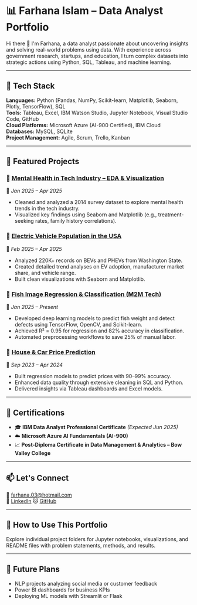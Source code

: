 # 📊 Farhana Islam – Data Analyst Portfolio

Hi there 👋 I'm Farhana, a data analyst passionate about uncovering insights and solving real-world problems using data. With experience across government research, startups, and education, I turn complex datasets into strategic actions using Python, SQL, Tableau, and machine learning.

---

## 🔧 Tech Stack
**Languages:** Python (Pandas, NumPy, Scikit-learn, Matplotlib, Seaborn, Plotly, TensorFlow), SQL  
**Tools:** Tableau, Excel, IBM Watson Studio, Jupyter Notebook, Visual Studio Code, GitHub  
**Cloud Platforms:** Microsoft Azure (AI-900 Certified), IBM Cloud  
**Databases:** MySQL, SQLite  
**Project Management:** Agile, Scrum, Trello, Kanban

---

## 📁 Featured Projects

### 🔹 [Mental Health in Tech Industry – EDA & Visualization](https://github.com/yourusername/mental-health-in-tech)
📅 *Jan 2025 – Apr 2025*  
- Cleaned and analyzed a 2014 survey dataset to explore mental health trends in the tech industry.  
- Visualized key findings using Seaborn and Matplotlib (e.g., treatment-seeking rates, family history correlations).

### 🔹 [Electric Vehicle Population in the USA](https://github.com/yourusername/ev-data-analysis)
📅 *Feb 2025 – Apr 2025*  
- Analyzed 220K+ records on BEVs and PHEVs from Washington State.  
- Created detailed trend analyses on EV adoption, manufacturer market share, and vehicle range.  
- Built clean visualizations with Seaborn and Matplotlib.

### 🔹 [Fish Image Regression & Classification (M2M Tech)](https://github.com/yourusername/fish-weight-estimation)
📅 *Jan 2025 – Present*  
- Developed deep learning models to predict fish weight and detect defects using TensorFlow, OpenCV, and Scikit-learn.  
- Achieved R² = 0.95 for regression and 82% accuracy in classification.  
- Automated preprocessing workflows to save 25% of manual labor.

### 🔹 [House & Car Price Prediction](https://github.com/yourusername/price-prediction-project)
📅 *Sep 2023 – Apr 2024*  
- Built regression models to predict prices with 90–99% accuracy.  
- Enhanced data quality through extensive cleaning in SQL and Python.  
- Delivered insights via Tableau dashboards and Excel models.

---

## 📜 Certifications
- 🎓 **IBM Data Analyst Professional Certificate** *(Expected Jun 2025)*  
- ☁️ **Microsoft Azure AI Fundamentals (AI-900)**  
- 📈 **Post-Diploma Certificate in Data Management & Analytics – Bow Valley College**

---

## 📫 Let's Connect
📧 farhana.03@hotmail.com  
🔗 [LinkedIn](https://www.linkedin.com/in/farhana-islam-261938262/) 
🐱 [GitHub](https://github.com/Farhanaislam1)

---

## 📌 How to Use This Portfolio
Explore individual project folders for Jupyter notebooks, visualizations, and README files with problem statements, methods, and results.

---

## 🔄 Future Plans
- NLP projects analyzing social media or customer feedback  
- Power BI dashboards for business KPIs  
- Deploying ML models with Streamlit or Flask


<!---
Farhanaislam1/Farhanaislam1 is a ✨ special ✨ repository because its `README.md` (this file) appears on your GitHub profile.
You can click the Preview link to take a look at your changes.
--->
